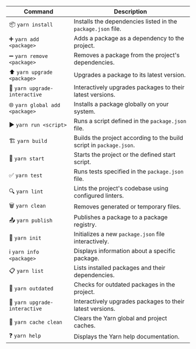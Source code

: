 | Command                    | Description                                                        |
|----------------------------|----------------------------------------------------------------|
| 📦 `yarn install`               | Installs the dependencies listed in the `package.json` file.       |
| ➕ `yarn add <package>`         | Adds a package as a dependency to the project.                   |
| ➖ `yarn remove <package>`      | Removes a package from the project's dependencies.               |
| ⬆️ `yarn upgrade <package>`     | Upgrades a package to its latest version.                        |
| 🔄 `yarn upgrade-interactive`   | Interactively upgrades packages to their latest versions.        |
| 🌐 `yarn global add <package>`  | Installs a package globally on your system.                      |
| ▶️ `yarn run <script>`          | Runs a script defined in the `package.json` file.                  |
| 🏗️ `yarn build`                 | Builds the project according to the build script in `package.json`.|
| 🚀 `yarn start`                 | Starts the project or the defined start script.                  |
| ✅ `yarn test`                  | Runs tests specified in the `package.json` file.                   |
| 🔍 `yarn lint`                  | Lints the project's codebase using configured linters.           |
| 🗑️ `yarn clean`                 | Removes generated or temporary files.                            |
| 📤 `yarn publish`               | Publishes a package to a package registry.                       |
| 🎉 `yarn init`                  | Initializes a new `package.json` file interactively.               |
| ℹ️ `yarn info <package>`        | Displays information about a specific package.                   |
| 📋 `yarn list`                  | Lists installed packages and their dependencies.                 |
| 🔄 `yarn outdated`              | Checks for outdated packages in the project.                     |
| 🔄 `yarn upgrade-interactive`   | Interactively upgrades packages to their latest versions.        |
| 🧹 `yarn cache clean`           | Clears the Yarn global and project caches.                       |
| ❓ `yarn help`                  | Displays the Yarn help documentation.                            |
